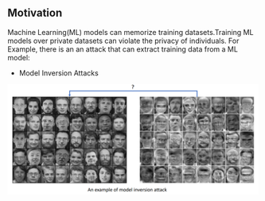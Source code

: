 ## Motivation
Machine Learning(ML) models can memorize training datasets.Training ML models over private datasets can violate the privacy of individuals.
For Example, there is an an attack that can extract training data from a ML model:

* Model Inversion Attacks

![My Image](redpic.png)



